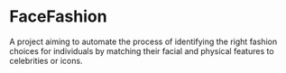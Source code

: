 # FaceFashion

A project aiming to automate the process of identifying the right fashion choices for individuals by matching their facial and physical features to celebrities or icons.
